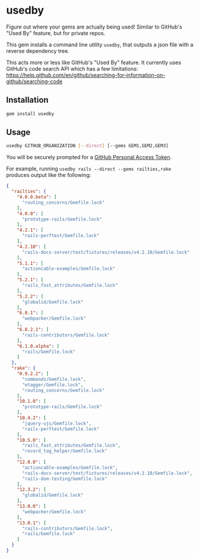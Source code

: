 # usedby

Figure out where your gems are actually being used!
Similar to GitHub's "Used By" feature, but for private repos.

This gem installs a command line utility `usedby`, that
outputs a json file with a reverse dependency tree.

This acts more or less like GitHub's "Used By" feature.
It currently uses GitHub's code search API which has a few limitations:
https://help.github.com/en/github/searching-for-information-on-github/searching-code

## Installation

```sh
gem install usedby
```

## Usage

```sh
usedby GITHUB_ORGANIZATION [--direct] [--gems GEM1,GEM2,GEM3]
```

You will be securely prompted for a [GitHub Personal Access Token](https://github.com/settings/tokens).

For example, running `usedby rails --direct --gems railties,rake` produces output
like the following:

```json
{
  "railties": {
    "4.0.0.beta": [
      "routing_concerns/Gemfile.lock"
    ],
    "4.0.0": [
      "prototype-rails/Gemfile.lock"
    ],
    "4.2.1": [
      "rails-perftest/Gemfile.lock"
    ],
    "4.2.10": [
      "rails-docs-server/test/fixtures/releases/v4.2.10/Gemfile.lock"
    ],
    "5.1.1": [
      "actioncable-examples/Gemfile.lock"
    ],
    "5.2.1": [
      "rails_fast_attributes/Gemfile.lock"
    ],
    "5.2.2": [
      "globalid/Gemfile.lock"
    ],
    "6.0.1": [
      "webpacker/Gemfile.lock"
    ],
    "6.0.2.1": [
      "rails-contributors/Gemfile.lock"
    ],
    "6.1.0.alpha": [
      "rails/Gemfile.lock"
    ]
  },
  "rake": {
    "0.9.2.2": [
      "commands/Gemfile.lock",
      "etagger/Gemfile.lock",
      "routing_concerns/Gemfile.lock"
    ],
    "10.1.0": [
      "prototype-rails/Gemfile.lock"
    ],
    "10.4.2": [
      "jquery-ujs/Gemfile.lock",
      "rails-perftest/Gemfile.lock"
    ],
    "10.5.0": [
      "rails_fast_attributes/Gemfile.lock",
      "record_tag_helper/Gemfile.lock"
    ],
    "12.0.0": [
      "actioncable-examples/Gemfile.lock",
      "rails-docs-server/test/fixtures/releases/v4.2.10/Gemfile.lock",
      "rails-dom-testing/Gemfile.lock"
    ],
    "12.3.2": [
      "globalid/Gemfile.lock"
    ],
    "13.0.0": [
      "webpacker/Gemfile.lock"
    ],
    "13.0.1": [
      "rails-contributors/Gemfile.lock",
      "rails/Gemfile.lock"
    ]
  }
}

```
